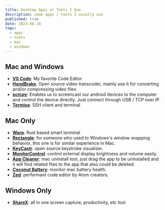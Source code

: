 ```yaml
---
title: Desktop Apps or Tools I Use
description: some apps / tools I usually use
published: true
date: 2023-08-18
tags:
  - apps
  - tools
  - mac
  - windows
---
```


## Mac and Windows

- [**VS Code**](https://code.visualstudio.com/): My favorite Code Editor
- [**HandBrake**](https://handbrake.fr/): Open source video transcoder, mainly use it for converting and/or compressing video files
- [**scrcpy**](https://github.com/Genymobile/scrcpy): Enables us to screencast our android devices to the computer and control the device directly. Just connect through USB / TCP over IP.
- [**Termius**](https://www.termius.com/): SSH client and terminal

## Mac Only

- [**Warp**](https://sznm.link/warp-terminal): Rust based smart terminal
- [**Rectangle**](https://rectangleapp.com/): for someone who used to Windows's window snapping behavior, this one is for similar experience in Mac.
- [**KeyCastr**](https://github.com/keycastr/keycastr): open source keystroke visualizer.
- [**MonitorControl**](https://monitorcontrol.app/): control external display brightness and volume easily.
- [**App Cleaner**](https://freemacsoft.net/appcleaner/): mac uninstall tool, just drag the app to be uninstalled and it will find related files to the app that also could be deleted.
- [**Coconut Battery**](https://www.coconut-flavour.com/coconutbattery/): monitor mac battery health.
- [**Zed**](https://zed.dev/): performant code editor by Atom creators.

## Windows Only

- [**ShareX**](https://getsharex.com/): all in one screen capture, productivity, etc tool
